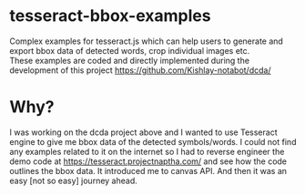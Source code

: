 # tesseract-bbox-examples
Complex examples for tesseract.js which can help users to generate and export bbox data of detected words, crop individual images etc.  
These examples are coded and directly implemented during the development of this project https://github.com/Kishlay-notabot/dcda/  
# Why?  
I was working on the dcda project above and I wanted to use Tesseract engine to give me bbox data of the detected symbols/words. I could not find any examples related to it on the internet so I had to reverse engineer the demo code at https://tesseract.projectnaptha.com/ and see how the code outlines the bbox data. It introduced me to canvas API. And then it was an easy [not so easy] journey ahead.
